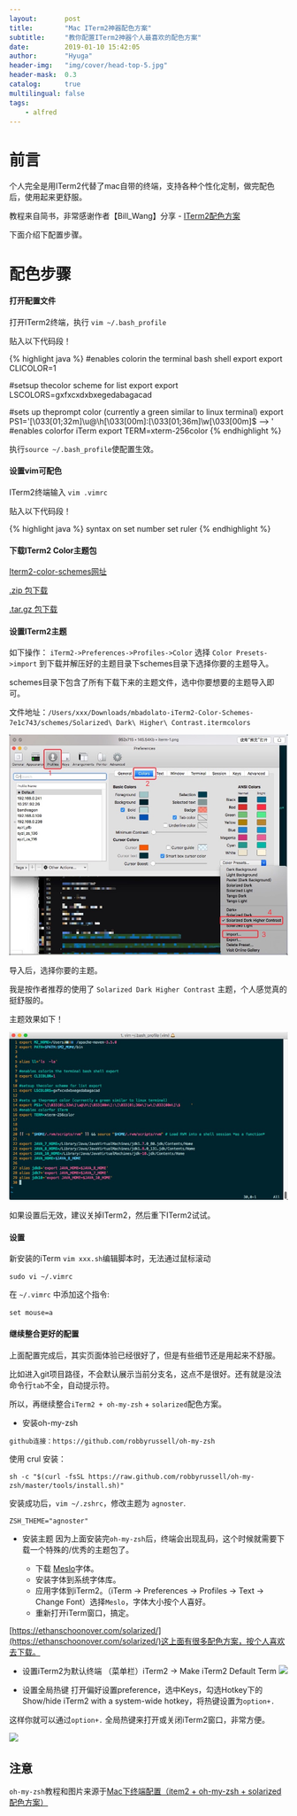 ```yaml
---
layout:       post
title:        "Mac ITerm2神器配色方案"
subtitle:     "教你配置ITerm2神器个人最喜欢的配色方案"
date:         2019-01-10 15:42:05
author:       "Hyuga"
header-img:   "img/cover/head-top-5.jpg"
header-mask:  0.3
catalog:      true
multilingual: false
tags:
    - alfred
---
```


# 前言
个人完全是用ITerm2代替了mac自带的终端，支持各种个性化定制，做完配色后，使用起来更舒服。

教程来自简书，非常感谢作者【Bill_Wang】分享 - [ITerm2配色方案](https://www.jianshu.com/p/33deff6b8a63)

下面介绍下配置步骤。

# 配色步骤

#### 打开配置文件
打开ITerm2终端，执行 `vim ~/.bash_profile`

贴入以下代码段！

{% highlight java %}
#enables colorin the terminal bash shell export
export CLICOLOR=1

#setsup thecolor scheme for list export
export LSCOLORS=gxfxcxdxbxegedabagacad

#sets up theprompt color (currently a green similar to linux terminal)
export PS1='\[\033[01;32m\]\u@\h\[\033[00m\]:\[\033[01;36m\]\w\[\033[00m\]\$ --> '
#enables colorfor iTerm
export TERM=xterm-256color
{% endhighlight %}

执行`source ~/.bash_profile`使配置生效。

#### 设置vim可配色
ITerm2终端输入 `vim .vimrc`

贴入以下代码段！
 
{% highlight java %}
syntax on
set number
set ruler
{% endhighlight %}

#### 下载ITerm2 Color主题包
[Iterm2-color-schemes网址](https://iterm2colorschemes.com/)

[.zip 包下载](https://github.com/mbadolato/iTerm2-Color-Schemes/zipball/master)

[.tar.gz 包下载](https://github.com/mbadolato/iTerm2-Color-Schemes/tarball/master)

#### 设置ITerm2主题
如下操作：
`iTerm2->Preferences->Profiles->Color` 选择 `Color Presets->import` 到下载并解压好的主题目录下schemes目录下选择你要的主题导入。

schemes目录下包含了所有下载下来的主题文件，选中你要想要的主题导入即可。

文件地址：`/Users/xxx/Downloads/mbadolato-iTerm2-Color-Schemes-7e1c743/schemes/Solarized\ Dark\ Higher\ Contrast.itermcolors`

![](/img/2019/2019-01/iterm-1.png)

导入后，选择你要的主题。

我是按作者推荐的使用了 `Solarized Dark Higher Contrast` 主题，个人感觉真的挺舒服的。

主题效果如下！

![](/img/2019/2019-01/iterm-2.png)

如果设置后无效，建议关掉ITerm2，然后重下ITerm2试试。

#### 设置
新安装的iTerm `vim xxx.sh`编辑脚本时，无法通过鼠标滚动

`sudo vi ~/.vimrc` 

在 `~/.vimrc` 中添加这个指令:

`set mouse=a`

#### 继续整合更好的配置
上面配置完成后，其实页面体验已经很好了，但是有些细节还是用起来不舒服。

比如进入git项目路径，不会默认展示当前分支名，这点不是很好。还有就是没法命令行`tab`不全，自动提示符。

所以，再继续整合`iTerm2 + oh-my-zsh` + `solarized`配色方案。

- 安装oh-my-zsh
 
 `github连接：https://github.com/robbyrussell/oh-my-zsh`
 
 使用 crul 安装：
```jshelllanguage
sh -c "$(curl -fsSL https://raw.github.com/robbyrussell/oh-my-zsh/master/tools/install.sh)"
``` 

安装成功后，`vim ~/.zshrc`，修改主题为 `agnoster`.

```jshelllanguage
ZSH_THEME="agnoster"
```

- 安装主题
因为上面安装完`oh-my-zsh`后，终端会出现乱码，这个时候就需要下载一个特殊的/优秀的主题包了。

    - 下载 [Meslo](https://github.com/powerline/fonts/blob/master/Meslo%20Slashed/Meslo%20LG%20M%20Regular%20for%20Powerline.ttf)字体。
    - 安装字体到系统字体库。
    - 应用字体到iTerm2。（iTerm -> Preferences -> Profiles -> Text -> Change Font）选择`Meslo`，字体大小按个人喜好。
    - 重新打开iTerm窗口，搞定。
    
[https://ethanschoonover.com/solarized/](https://ethanschoonover.com/solarized/)这上面有很多配色方案，按个人喜欢去下载。    
    
- 设置iTerm2为默认终端
（菜单栏）iTerm2 -> Make iTerm2 Default Term
![](https://images2015.cnblogs.com/blog/1110743/201706/1110743-20170617160006728-2115137217.png)

- 设置全局热键
打开偏好设置preference，选中Keys，勾选Hotkey下的Show/hide iTerm2 with a system-wide hotkey，将热键设置为`option+.` 

这样你就可以通过`option+.` 全局热键来打开或关闭iTerm2窗口，非常方便。

![](https://images2015.cnblogs.com/blog/1110743/201706/1110743-20170617161612993-674443833.png)




## 注意

`oh-my-zsh`教程和图片来源于[Mac下终端配置（item2 + oh-my-zsh + solarized配色方案）](https://www.cnblogs.com/weixuqin/p/7029177.html)




